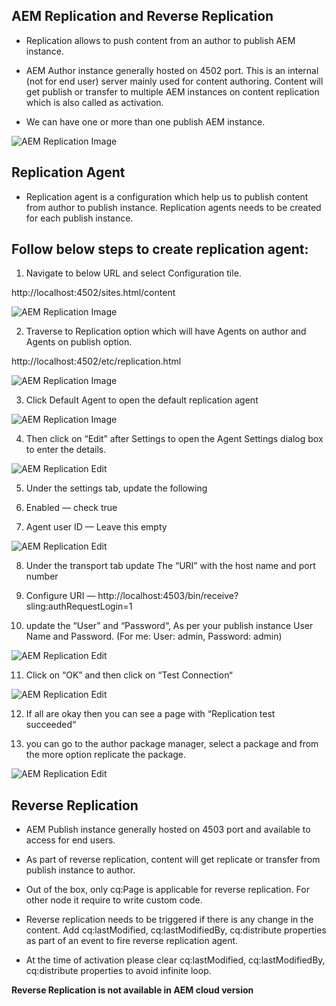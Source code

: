 ## AEM Replication and Reverse Replication

* Replication allows to push content from an author to publish AEM instance.

* AEM Author instance generally hosted on 4502 port. This is an internal (not for end user) server mainly used for content authoring. Content will get publish or transfer to multiple AEM instances on content replication which is also called as activation.

* We can have one or more than one publish AEM instance.

![AEM Replication Image](/AEM/Images/Multiple.png)

## Replication Agent

* Replication agent is a configuration which help us to publish content from author to publish instance. Replication agents needs to be created for each publish instance.

## Follow below steps to create replication agent:

1. Navigate to below URL and select Configuration tile.

http://localhost:4502/sites.html/content

![AEM Replication Image](/AEM/Images/Replication%20Image/replication1.png)

2. Traverse to Replication option which will have Agents on author and Agents on publish option.

http://localhost:4502/etc/replication.html


![AEM Replication Image](/AEM/Images/Replication%20Image/rep.png)


3. Click Default Agent to open the default replication agent 

![AEM Replication Image](/AEM/Images/Replication%20Image/replication%20Image%20Author.png)


4. Then click on “Edit” after Settings to open the Agent Settings dialog box to enter the details.

![AEM Replication Edit](/AEM/Images/Replication%20Image/replication%203.png)

5. Under the settings tab, update the following

6. Enabled — check true

7. Agent user ID — Leave this empty

![AEM Replication Edit](/AEM/Images/Replication%20Image/replication%204.png)

8. Under the transport tab  update The “URI” with the host name and port number 

9. Configure URI — http://localhost:4503/bin/receive?sling:authRequestLogin=1

10. update the “User” and “Password“, As per your publish instance User Name and Password. (For me: User: admin, Password: admin)

![AEM Replication Edit](/AEM/Images/Replication%20Image/replication%205.png)

11. Click on “OK” and then click on “Test Connection“

![AEM Replication Edit](/AEM/Images/Replication%20Image/replication%206.png)

12. If all are okay then you can see a page with “Replication test succeeded“

13. you can go to the author package manager, select a package and from the more option replicate the package.

![AEM Replication Edit](/AEM/Images/Replication%20Image/replicate2.png)

## Reverse Replication

* AEM Publish instance generally hosted on 4503 port and available to access for end users.

* As part of reverse replication, content will get replicate or transfer from publish instance to author.

* Out of the box, only cq:Page is applicable for reverse replication. For other node it require to write custom code.

* Reverse replication needs to be triggered if there is any change in the content. Add cq:lastModified, cq:lastModifiedBy, cq:distribute properties as part of an event to fire reverse replication agent.

* At the time of activation please clear cq:lastModified, cq:lastModifiedBy, cq:distribute properties to avoid infinite loop.


**Reverse Replication is not available in AEM cloud version**